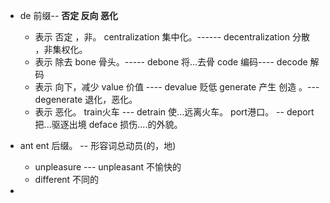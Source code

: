 - de 前缀-- **否定  反向  恶化**
  - 表示 否定  ，非。     centralization  集中化。------ decentralization  分散 ，非集权化。
  - 表示  除去       bone 骨头。-----    debone  将...去骨     code 编码----  decode 解码
  - 表示  向下，减少       value  价值   ----   devalue 贬低      generate 产生 创造 。--- degenerate  退化，恶化。
  - 表示  恶化。   train火车  --- detrain  使...远离火车。    port港口。 -- deport  把...驱逐出境       deface 损伤....的外貌。

- ant  ent 后缀。  -- 形容词总动员(的，地)
  - unpleasure      --- unpleasant  不愉快的  
  - different  不同的
- 

